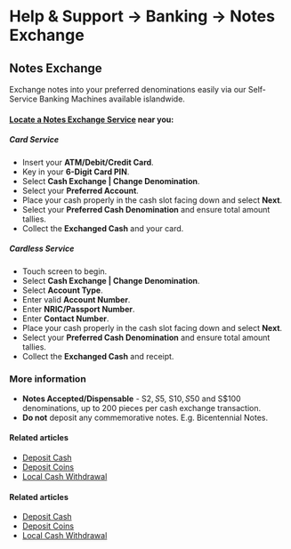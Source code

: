 # Help & Support -> Banking -> Notes Exchange

## Notes Exchange

Exchange notes into your preferred denominations easily via our Self-Service Banking Machines available islandwide.

#### [Locate a Notes Exchange Service](https://www.dbs.com.sg/index/locator.page?filter=BL) near you:

#####  Card Service

  * Insert your **ATM/Debit/Credit Card**.
  * Key in your **6-Digit Card PIN**.
  * Select **Cash Exchange | Change Denomination**.
  * Select your **Preferred Account**.
  * Place your cash properly in the cash slot facing down and select **Next**.
  * Select your **Preferred Cash Denomination** and ensure total amount tallies.
  * Collect the **Exchanged Cash** and your card.



#####  Cardless Service

  * Touch screen to begin.
  * Select **Cash Exchange | Change Denomination**.
  * Select **Account Type**.
  * Enter valid **Account Number**.
  * Enter **NRIC/Passport Number**.
  * Enter **Contact Number**.
  * Place your cash properly in the cash slot facing down and select **Next**.
  * Select your **Preferred Cash Denomination** and ensure total amount tallies.
  * Collect the **Exchanged Cash** and receipt.



### More information

  * **Notes Accepted/Dispensable** \- S$2, S$5, S$10, S$50 and S$100 denominations, up to 200 pieces per cash exchange transaction.
  * **Do not** deposit any commemorative notes. E.g. Bicentennial Notes.



#### Related articles

  * [Deposit Cash](https://www.dbs.com.sg/personal/support/bank-ssb-deposit-cash.html)
  * [Deposit Coins](https://www.dbs.com.sg/personal/support/bank-ssb-deposit-coins.html)
  * [Local Cash Withdrawal](https://www.dbs.com.sg/personal/support/bank-ssb-withdraw-cash-local.html)



#### Related articles

  * [Deposit Cash](https://www.dbs.com.sg/personal/support/bank-ssb-deposit-cash.html)
  * [Deposit Coins](https://www.dbs.com.sg/personal/support/bank-ssb-deposit-coins.html)
  * [Local Cash Withdrawal](https://www.dbs.com.sg/personal/support/bank-ssb-withdraw-cash-local.html)


